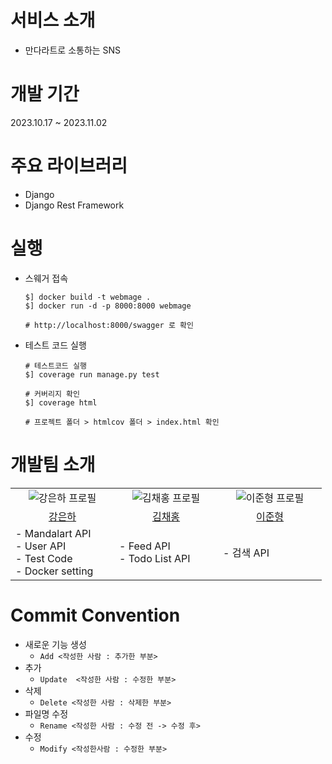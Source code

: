 # 서비스 소개
- 만다라트로 소통하는 SNS

# 개발 기간
2023.10.17 ~ 2023.11.02

# 주요 라이브러리
- Django
- Django Rest Framework

# 실행
- 스웨거 접속
    ```shell
    $] docker build -t webmage .
    $] docker run -d -p 8000:8000 webmage

    # http://localhost:8000/swagger 로 확인
    ```

- 테스트 코드 실행

    ```
    # 테스트코드 실행
    $] coverage run manage.py test

    # 커버리지 확인
    $] coverage html

    # 프로젝트 폴더 > htmlcov 폴더 > index.html 확인
    ```



# 개발팀 소개
<table>
    <tr>
        <td align="center" width="150px">
        <a href="https://github.com/tein408" target="_blank"></a>
            <img src="https://avatars.githubusercontent.com/u/75615404?v=4" alt="강은하 프로필">
        </a>
        </td>
        <td align="center" width="150px">
        <a href="https://github.com/KimChaeHong" target="_blank"></a>
            <img src="https://avatars.githubusercontent.com/u/49267413?v=4" alt="김채홍 프로필">
        </a>
        </td>
        <td align="center" width="150px">
        <a href="https://github.com/Junhyung-Lee27" target="_blank"></a>
            <img src="https://avatars.githubusercontent.com/u/61534393?v=4" alt="이준형 프로필">
        </a>
        </td>
    </tr>
    <tr>
        <td align="center">
            <a href="https://github.com/tein408" target="_blank">
                강은하
            </a>
        </td>
        <td align="center">
            <a href="https://github.com/KimChaeHong" target="_blank">
                김채홍
            </a>
        </td>
        <td align="center">
            <a href="https://github.com/Junhyung-Lee27" target="_blank">
                이준형
            </a>
        </td>
    </tr>
    <tr>
        <td>
            - Mandalart API <br>
            - User API <br>
            - Test Code <br>
            - Docker setting
        </td>
        <td>
            - Feed API <br>
            - Todo List API
        </td>
        <td>
            - 검색 API
        </td>
    </tr>
</table>

# Commit Convention

- 새로운 기능 생성
    - `Add <작성한 사람 : 추가한 부분>`
- 추가
    - `Update  <작성한 사람 : 수정한 부분>`
- 삭제
    - `Delete <작성한 사람 : 삭제한 부분>`
- 파일명 수정
    - `Rename <작성한 사람 : 수정 전 -> 수정 후>`
- 수정
    - `Modify <작성한사람 : 수정한 부분>`
